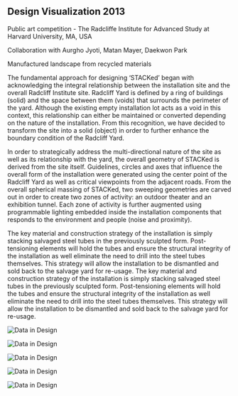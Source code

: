 ## Design Visualization 2013

Public art competition - The Radcliffe Institute for Advanced Study at Harvard University, MA, USA

Collaboration with Aurgho Jyoti, Matan Mayer, Daekwon Park

Manufactured landscape from recycled materials
 
The fundamental approach for designing ‘STACKed’ began with acknowledging the integral relationship between the installation site and the overall Radcliff Institute site. Radcliff Yard is defined by a ring of buildings (solid) and the space between them (voids) that surrounds the perimeter of the yard. Although the existing empty installation lot acts as a void in this context, this relationship can either be maintained or converted depending on the nature of the installation. From this recognition, we have decided to transform the site into a solid (object) in order to further enhance the boundary condition of the Radcliff Yard.

In order to strategically address the multi-directional nature of the site as well as its relationship with the yard, the overall geometry of STACKed is derived from the site itself. Guidelines, circles and axes that influence the overall form of the installation were generated using the center point of the Radcliff Yard as well as critical viewpoints from the adjacent roads. From the overall spherical massing of STACKed, two sweeping geometries are carved out in order to create two zones of activity: an outdoor theater and an exhibition tunnel. Each zone of activity is further augmented using programmable lighting embedded inside the installation components that responds to the environment and people (noise and proximity).

The key material and construction strategy of the installation is simply stacking salvaged steel tubes in the previously sculpted form. Post-tensioning elements will hold the tubes and ensure the structural integrity of the installation as well eliminate the need to drill into the steel tubes themselves. This strategy will allow the installation to be dismantled and sold back to the salvage yard for re-usage. The key material and construction strategy of the installation is simply stacking salvaged steel tubes in the previously sculpted form. Post-tensioning elements will hold the tubes and ensure the structural integrity of the installation as well eliminate the need to drill into the steel tubes themselves. This strategy will allow the installation to be dismantled and sold back to the salvage yard for re-usage.

![Data in Design](https://namjulee.github.io/njs-lab-public/project/2013-restacked-competition/2013-restacked-competition.jpg)

![Data in Design](https://namjulee.github.io/njs-lab-public/project/2013-restacked-competition/2013-restacked-competition-01.jpg)

![Data in Design](https://namjulee.github.io/njs-lab-public/project/2013-restacked-competition/2013-restacked-competition-02.jpg)

![Data in Design](https://namjulee.github.io/njs-lab-public/project/2013-restacked-competition/2013-restacked-competition-03.jpg)

![Data in Design](https://namjulee.github.io/njs-lab-public/project/2013-restacked-competition/2013-restacked-competition-04.jpg)
